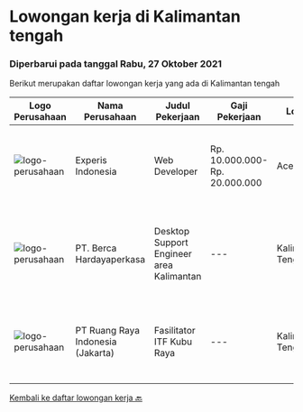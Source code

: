 
  # Lowongan kerja di Kalimantan tengah

  ### Diperbarui pada tanggal Rabu, 27 Oktober 2021

  Berikut merupakan daftar lowongan kerja yang ada di Kalimantan tengah

  |Logo Perusahaan | Nama Perusahaan | Judul Pekerjaan | Gaji Pekerjaan | Lokasi | Deskripsi | Tanggal diunggah | Pranala |
  | -------------- | --------------- | --------------- | --------- | --------- | -------------- | ------- | ----------- |
  |![logo-perusahaan](https://image-service-cdn.seek.com.au/314ed38ba58cf54b5555f434a5bf338661292eb7/ee4dce1061f3f616224767ad58cb2fc751b8d2dc)|Experis Indonesia|Web Developer|Rp. 10.000.000-Rp. 20.000.000|Aceh|On behalf of our client, we are looking for a Web Developer with these following details: Responsibilities: Website and software application...|Rabu, 06 Oktober 2021|https://www.jobstreet.co.id/id/job/web-developer-3649693?token=0~c5da0bdf-fe4c-4c5c-a1ae-8980e7f54b19&sectionRank=1&jobId=jobstreet-id-job-3649693|
|![logo-perusahaan](https://image-service-cdn.seek.com.au/6a76252207cfed561e664c874d4631f4aefd8409/ee4dce1061f3f616224767ad58cb2fc751b8d2dc)|PT. Berca Hardayaperkasa|Desktop Support Engineer area Kalimantan|---|Kalimantan Tengah|Responsibilities: Analyzing, diagnosing, and installation to several areas including desktop hardware, operating systems, application software and...|Senin, 04 Oktober 2021|https://www.jobstreet.co.id/id/job/desktop-support-engineer-area-kalimantan-3647291?token=0~c5da0bdf-fe4c-4c5c-a1ae-8980e7f54b19&sectionRank=2&jobId=jobstreet-id-job-3647291|
|![logo-perusahaan](https://image-service-cdn.seek.com.au/7eee59ea5934120f389dd02961ddcb6b62946481/ee4dce1061f3f616224767ad58cb2fc751b8d2dc)|PT Ruang Raya Indonesia (Jakarta)|Fasilitator ITF Kubu Raya|---|Kalimantan Tengah|Ruangguru is a tech-enabled education company that provides a one-stop learning experience for students to have better access to quality content and...|Jumat, 15 Oktober 2021|https://www.jobstreet.co.id/id/job/fasilitator-itf-kubu-raya-1029276100?token=0~c5da0bdf-fe4c-4c5c-a1ae-8980e7f54b19&sectionRank=3&jobId=jobstreet-id-job-1029276100|


  [Kembali ke daftar lowongan kerja 🔙](../README.md#daftar-lowongan-kerja)
  